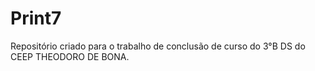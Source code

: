 # Print7
Repositório criado para o trabalho de conclusão de curso do 3°B DS do CEEP THEODORO DE BONA.
